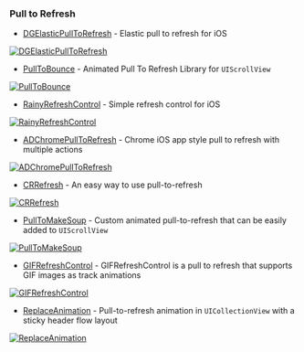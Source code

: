 ### Pull to Refresh

* [DGElasticPullToRefresh](https://github.com/gontovnik/DGElasticPullToRefresh) - Elastic pull to refresh for iOS

[![DGElasticPullToRefresh](https://raw.githubusercontent.com/gontovnik/DGElasticPullToRefresh/master/DGElasticPullToRefreshPreview1.gif)](https://github.com/gontovnik/DGElasticPullToRefresh)

* [PullToBounce](https://github.com/entotsu/PullToBounce) - Animated Pull To Refresh Library for `UIScrollView`

[![PullToBounce](https://raw.githubusercontent.com/entotsu/PullToBounce/master/demo.gif)](https://github.com/entotsu/PullToBounce)

* [RainyRefreshControl](https://github.com/Onix-Systems/RainyRefreshControl) - Simple refresh control for iOS

[![RainyRefreshControl](https://raw.githubusercontent.com/Onix-Systems/RainyRefreshControl/develop/gif/umbrella_refresh.gif)](https://github.com/Onix-Systems/RainyRefreshControl)

* [ADChromePullToRefresh](https://github.com/Antondomashnev/ADChromePullToRefresh) - Chrome iOS app style pull to refresh with multiple actions

[![ADChromePullToRefresh](https://camo.githubusercontent.com/88412633783b20de69ae9d047ec03f3b51169a7b/68747470733a2f2f6170692e6d6f6e6f736e61702e636f6d2f7270632f66696c652f646f776e6c6f61643f69643d72615136435468374b564a31657843756b524f5948356d6a696267774e70)](https://github.com/Antondomashnev/ADChromePullToRefresh)

* [CRRefresh](https://github.com/CRAnimation/CRRefresh) - An easy way to use pull-to-refresh

[![CRRefresh](https://raw.githubusercontent.com/CRAnimation/CRRefresh/master/CRRefresh2.gif)](https://github.com/CRAnimation/CRRefresh)

* [PullToMakeSoup](https://github.com/Yalantis/PullToMakeSoup) - Custom animated pull-to-refresh that can be easily added to `UIScrollView`

[![PullToMakeSoup](https://raw.githubusercontent.com/Yalantis/PullToMakeSoup/master/PullToMakeSoupDemo/Resouces/recipe-finder.gif)](https://github.com/Yalantis/PullToMakeSoup)

* [GIFRefreshControl](https://github.com/delannoyk/GIFRefreshControl) - GIFRefreshControl is a pull to refresh that supports GIF images as track animations

[![GIFRefreshControl](https://raw.githubusercontent.com/delannoyk/GIFRefreshControl/master/example2.gif)](https://github.com/delannoyk/GIFRefreshControl)

* [ReplaceAnimation](https://github.com/fruitcoder/ReplaceAnimation) - Pull-to-refresh animation in `UICollectionView` with a sticky header flow layout

[![ReplaceAnimation](https://raw.githubusercontent.com/fruitcoder/ReplaceAnimation/master/RefreshSuccess.gif)](https://github.com/fruitcoder/ReplaceAnimation)